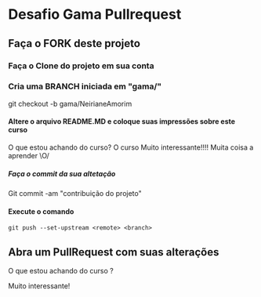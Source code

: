 # Desafio Gama Pullrequest

## Faça o FORK deste projeto

### Faça o Clone do projeto em sua conta

### Cria uma BRANCH iniciada em "gama/"
git checkout -b gama/NeirianeAmorim
#### Altere o arquivo README.MD e coloque suas impressões sobre este curso
O que estou achando do curso?
O curso Muito interessante!!!!
Muita coisa a aprender \O/
##### Faça o commit da sua altetação
Git commit -am "contribuição do projeto"
#### Execute o comando

`git push --set-upstream <remote> <branch>`

## Abra um PullRequest com suas alterações

O que estou achando do curso ?

Muito interessante!

